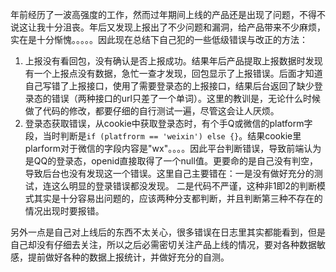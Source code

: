 年前经历了一波高强度的工作，然而过年期间上线的产品还是出现了问题，不得不说这让我十分沮丧。年后又发现上报出了不少问题和漏洞，给产品带来不少麻烦，实在是十分惭愧。。。。。因此现在总结下自己犯的一些低级错误与改正的方法：

1. 上报没有看回包，没有确认是否上报成功。结果年后产品提取上报数据时发现有一个上报点没有数据，急忙一查才发现，回包显示了上报错误。后面才知道自己写错了上报接口，使用了需要登录态的上报接口，结果后台返回了缺少登录态的错误（两种接口的url只差了一个单词）。这里的教训是，无论什么时候做了代码的修改，都要仔细的自行测试一遍，尽管这会让人厌烦。
2. 登录态获取错误，从cookie中获取登录态时，有个手Q或微信的platform字段，当时判断是`if (platfrorm == 'weixin') else {}`。结果cookie里plarform对于微信的字段内容是"wx"。。。。因此平台判断错误，导致前端认为是QQ的登录态，openid直接取得了一个null值。更要命的是自己没有判空，导致后台也没有发现这一个错误。这里自己主要错在：一是没有做好充分的测试，连这么明显的登录错误都没发现。 二是代码不严谨，这种非1即2的判断模式其实是十分容易出问题的，应该两种分支都判断，并且判断第三种不存在的情况出现时要报错。

另外一点是自己对上线后的东西不太关心，很多错误在日志里其实都能看到，但是自己却没有仔细去关注，所以之后必需密切关注产品上线的情况，要对各种数据敏感，提前做好各种的数据上报统计，并做好充分的自测。